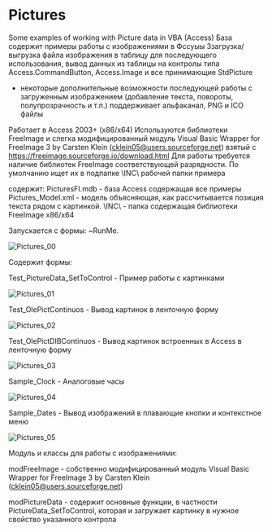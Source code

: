 # Pictures
Some examples of working with Picture data in VBA (Access)
База содержит примеры работы с изображениями в Фссуыы 
Ззагрузка/выгрузка файла изображения в таблицу для последующего использования,
вывод данных из таблицы на контролы типа Access.CommandButton, Access.Image и все принимающие StdPicture
+ некоторые дополнительные возможности последующей работы с загруженным изображением (добавление текста, повороты, полупрозрачность и т.п.)
поддерживает альфаканал, PNG и ICO файлы

Работает в Access 2003+ (x86/x64)
Используются библиотеки FreeImage и слегка модифицированный модуль Visual Basic Wrapper for FreeImage 3 by Carsten Klein (cklein05@users.sourceforge.net) взятый с https://freeimage.sourceforge.io/download.html
Для работы требуется наличие библиотек FreeImage соответствующей разрядности.
По умолчанию ищет их в подпапке \INC\ рабочей папки примера

содержит:
PicturesFI.mdb - база Access содержащая все примеры
Pictures_Model.xml - модель объясняющая, как рассчитывается позиция текста рядом с картинкой.
\INC\ - папка содержащая библиотеки FreeImage x86/x64

Запускается с формы: ~RunMe.

![Pictures_00](https://github.com/iKaRus-VLZ/Pictures/assets/8457437/bbad6b9f-9cb2-45e6-8a3e-165387e4b3c3)

Содержит формы:

Test_PictureData_SetToControl - Пример работы с картинками

![Pictures_01](https://github.com/iKaRus-VLZ/Pictures/assets/8457437/14419edb-ec07-4e56-b213-6311203eeaa4)

Test_OlePictContinuos - Вывод картинок в ленточную форму

![Pictures_02](https://github.com/iKaRus-VLZ/Pictures/assets/8457437/9bfed7c7-d93b-4a6f-9c0f-938232e4015a)

Test_OlePictDIBContinuos - Вывод картинок встроенных в Access в ленточную форму

![Pictures_03](https://github.com/iKaRus-VLZ/Pictures/assets/8457437/3090e749-ba47-46de-a6f3-5a04dac58c62)

Sample_Clock - Аналоговые часы

![Pictures_04](https://github.com/iKaRus-VLZ/Pictures/assets/8457437/e207ee53-f88f-46a6-93db-e8dda5c6c468)

Sample_Dates - Вывод изображений в плавающие кнопки и контекстное меню

![Pictures_05](https://github.com/iKaRus-VLZ/Pictures/assets/8457437/673ada70-225f-435b-8b75-808ac36c0847)

Модуль и классы для работы с изображениями:

modFreeImage - собственно модифицированный модуль Visual Basic Wrapper for FreeImage 3 by Carsten Klein (cklein05@users.sourceforge.net)

modPictureData - содержит основные функции, в частности PictureData_SetToControl, которая и загружает картинку в нужное свойство указанного контрола

